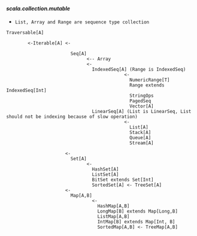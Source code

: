 #### _scala.collection.mutable_
- `List, Array and Range are sequence type collection`

`Traversable[A]`
			
			<-Iterable[A] <-

							Seq[A] 
								  <-- Array
								  <-
									IndexedSeq[A] (Range is IndexedSeq)
												<-
												  NumericRange[T]
												  Range extends IndexedSeq[Int]
												  StringOps
												  PagedSeq
												  Vector[A]
									LinearSeq[A] (List is LinearSeq, List should not be indexing because of slow operation)
						  						<-
						  						  List[A]
						  						  Stack[A]
						  						  Queue[A]
						  						  Stream[A]

						  <-
						  	Set[A] 
						  		  <-
						  		  	HashSet[A]
						  		  	ListSet[A]
						  		  	BitSet extends Set[Int]
						  		  	SortedSet[A] <- TreeSet[A]
						  <-
						  	Map[A,B]	
						  			<-
						  			  HashMap[A,B]
						  			  LongMap[B] extends Map[Long,B]
						  			  ListMap[A,B]
						  			  IntMap[B] extends Map[Int, B]
						  			  SortedMap[A,B] <- TreeMap[A,B]

							  	
